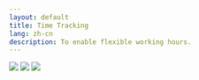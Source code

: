 ```yaml
---
layout: default
title: Time Tracking
lang: zh-cn
description: To enable flexible working hours.
---
```


<img src="https://lh3.googleusercontent.com/nry3hFSoPPRu7xvh07TF3spLPr9u0Gcc91AVV8v-_Sye4nJrkbzZ-p2larbbhPYrR6hItkXQNkAYKV2kSF2ZeeH45Qz9u1FEO4jnicg9tnU49kcczIiYsHUJzXlAsZADv48A7NAbYQ=w600-h315-p-k" />

<img src="https://lh3.googleusercontent.com/BusSxQC-v7oDVsaMpcnwQ6_UzNRYpksdX9o3TpyhYA8on9SlLwfUEDk5kQPWeAuw7DI1fnS2nOnfmi9Sck6DAYkkz-Wykazl7WCGxze-G7OkyLZp_6IGZr2Rf2dOrTmkCLLGNDgIIQ=w461-h315-p-k" />

<img src="https://lh3.googleusercontent.com/YkBG9YRJgsZjA3RCsFn0AeD7xopJYwZSdCTzFyT8pn9kQMZZGF2N1h6hT7f7PDneCKIj5CYZ5dJYlpKImIi3nkXgcdda-bvrBy7B-X2eTsCpObRPIK-bW4_zHcp_PIM7gEDzL8drpA=w457-h315-p-k" />